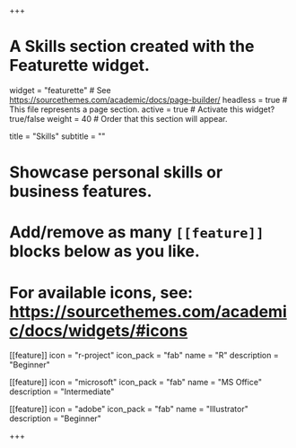 +++
# A Skills section created with the Featurette widget.
widget = "featurette"  # See https://sourcethemes.com/academic/docs/page-builder/
headless = true  # This file represents a page section.
active = true  # Activate this widget? true/false
weight = 40  # Order that this section will appear.

title = "Skills"
subtitle = ""

# Showcase personal skills or business features.
# 
# Add/remove as many `[[feature]]` blocks below as you like.
# 
# For available icons, see: https://sourcethemes.com/academic/docs/widgets/#icons

[[feature]]
  icon = "r-project"
  icon_pack = "fab"
  name = "R"
  description = "Beginner"
  
[[feature]]
  icon = "microsoft"
  icon_pack = "fab"
  name = "MS Office"
  description = "Intermediate"  
  
[[feature]]
  icon = "adobe"
  icon_pack = "fab"
  name = "Illustrator"
  description = "Beginner"

+++
